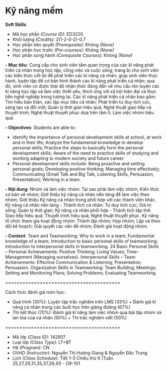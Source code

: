 # Kỹ năng mềm
<b>Soft Skills</b>

- Mã học phần <i>(Course ID)</i>: ED3220
- Khối lượng <i>(Credits)</i>: 2(1-2-0-2)-0.7
- Học phần tiên quyết <i>(Prerequisite)</i>: Không <i>(None)</i>
- Học phần học trước <i>(Pre-courses)</i>: Không <i>(None)</i>
- Học phần song hành <i>(Corequisite Courses)</i>: Không <i>(None)</i>

<b>
- Mục tiêu</b>: Cung cấp cho sinh viên tầm quan trọng của các kĩ năng phát triển cá nhân trong học tập,
công việc và cuộc sống; trang bị cho sinh viên các kiến thức cốt lõi để phát triển các kĩ năng cá
nhân; giúp sinh viên thực hành, luyện tập để cơ bản hình thành các kĩ năng phát triển cá nhân; qua
đó, sinh viên có được thái độ nhận thức đúng đắn về nhu cầu rèn luyện các kĩ năng học tập và làm
việc thiết yếu, thích ứng với xã hội hiện đại và thực tiễn nghề nghiệp trong tương lai.
Các kĩ năng phát triển cá nhân bao gồm: Tìm hiểu bản thân, xác lập mục tiêu cá nhân; Phát triển tư
duy tích cực, sáng tạo và đổi mới; Quản lý thời gian hiệu quả; Nghệ thuật giao tiếp và thuyết trình;
Nghệ thuật thuyết phục dựa trên tâm lí; Làm việc nhóm hiệu quả.

<b><font size=”2”>- Objectives</b>: Students are able to:
- Identify the importance of personal development skills at school, at work and in their life; Analyze the
fundamental knowledge to develop personal skills; Practice the steps to basically form the personal
development skills; Aware of the need to practice skills of studying and working adapting to modern society
and future career.
- Personal development skills include: Being proactive and setting personal goals; Developing positive
thinking; Managing time effectively; Communicating (Small Talk and Big Talk, Listening Skills, Persuasion,
Presentation); Working in a team.</font>


<b>
- Nội dung</b>: Nhóm và làm việc nhóm: Tại sao phải làm việc nhóm; Kiến thức cơ bản về nhóm; Giới
thiệu kỹ năng cá nhân nền tảng để làm việc theo nhóm; Giới thiệu Kỹ năng cá nhân trong phối hợp
với các thành viên khác.
Kỹ năng cá nhân nền tảng - Thành tích cá nhân: Tư duy tích cực; Giá trị sống; Quản lý thời gian;
Kỹ năng cá nhân phối hợp - Thành tích tập thể: Giao tiếp hiệu quả; Thuyết trình hiệu quả; Nghệ
thuật thuyết phục.
Kỹ năng tổ chức tham gia hoạt động nhóm: Thành lập nhóm; Họp nhóm; Lập và theo dõi kế hoạch;
Giải quyết các vấn đề nhóm; Đánh giá hoạt động nhóm.

<b>- Content</b>: Team and Teamworking: Why to work in a team; Fundamental knowledge of a team; Introduction to basic personal
skills of teamworking; Introduction to interpersonal skills in teamworking.
24
Basic Personal Skills – Personal Achievements: Positive Thinking; Living Values; Time-Management (Managing
ourselves).
Interpersonal Skills – Team Achievements: Effective Communication & Listening; Presentation; Persuasion.
Organization Skills in Teamworking: Team Building; Meetings; Setting and Monitoring Plans; Solving Problems;
Evaluating Teamworking.


========================================

Cách thức đánh giá môn học:
- Quá trình (30%): Luyện tập trắc nghiệm trên LMS (33%) + Đánh giá kĩ năng cá nhân trong các buổi học trên giảng đường (67%)
- Thi kết thúc (70%): Đánh giá kĩ năng làm việc nhóm qua bài tập nhóm và lan tỏa của cá nhân (50%) + Thi trắc nghiệm viết (50%)

========================================
- Mã lớp <i>(Class ID)</i>: 142907
- Loại lớp <i>(Class Type)</i></i>: LT+BT
- Hệ <i>(Program)</i></i>: CN
- GVHD <i>(Instructor)</i>: Nguyễn Thị Hương Giang & Nguyễn Đắc Trung
- Lịch <i>(Class Schedule)</i>: Tiết 1-3 Chiều thứ 6 (Tuần 25,27,29,31,35,37,39,41) - D9-101
